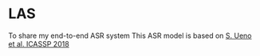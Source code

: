 # LAS
To share my end-to-end ASR system
This ASR model is based on [S. Ueno et al. ICASSP 2018](http://www.sap.ist.i.kyoto-u.ac.jp/lab/bib/intl/UEN-ICASSP18.pdf)


